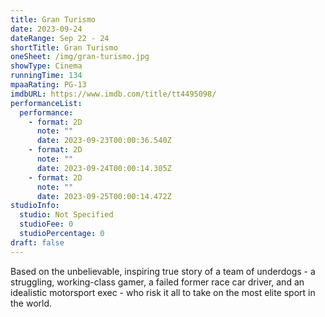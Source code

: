 ```yaml
---
title: Gran Turismo
date: 2023-09-24
dateRange: Sep 22 - 24
shortTitle: Gran Turismo
oneSheet: /img/gran-turismo.jpg
showType: Cinema
runningTime: 134
mpaaRating: PG-13
imdbURL: https://www.imdb.com/title/tt4495098/
performanceList:
  performance:
    - format: 2D
      note: ""
      date: 2023-09-23T00:00:36.540Z
    - format: 2D
      note: ""
      date: 2023-09-24T00:00:14.305Z
    - format: 2D
      note: ""
      date: 2023-09-25T00:00:14.472Z
studioInfo:
  studio: Not Specified
  studioFee: 0
  studioPercentage: 0
draft: false
---
```

Based on the unbelievable, inspiring true story of a team of underdogs - a struggling, working-class gamer, a failed former race car driver, and an idealistic motorsport exec - who risk it all to take on the most elite sport in the world.